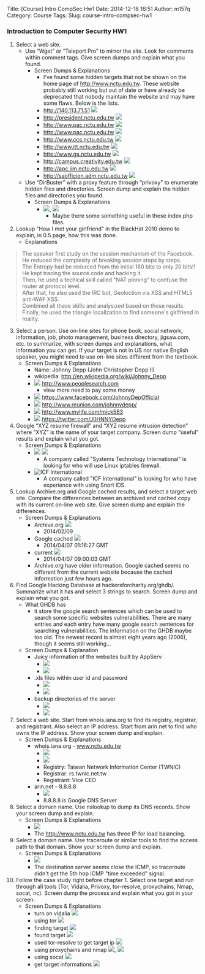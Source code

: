 Title: [Course] Intro CompSec Hw1
Date: 2014-12-18 16:51
Author: m157q
Category: Course
Tags: 
Slug: course-intro-compsec-hw1

### Introduction to Computer Security HW1  
  
<!--more-->  
  
  
1. Select a web site.   
    + Use “Wget” or “Teleport Pro” to mirror the site. Look for comments within comment tags. Give screen dumps and explain what you found.  
        + Screen Dumps & Explanations  
            + I've found some hidden targets that not be shown on the home page of <http://www.nctu.edu.tw>. These website probably still working but out of date or have already be deprecated that nobody maintain the website and may have some flaws. Below is the lists.  
            + <http://140.113.71.51>              ![](http://i.imgur.com/CF1pvvG.png)  
            + <http://president.nctu.edu.tw>      ![](http://i.imgur.com/Zz4VpfZ.png)   
            + <http://www.pac.nctu.edu.tw>        ![](http://i.imgur.com/SpHtizA.png)   
            + <http://www.pac.nctu.edu.tw>        ![](http://i.imgur.com/X4XryCo.png)   
            + <http://www.ccs.nctu.edu.tw>        ![](http://i.imgur.com/RtfBn3e.png)   
            + <http://www.itt.nctu.edu.tw>        ![](http://i.imgur.com/qkom2cv.png)   
            + <http://www.ga.nctu.edu.tw>         ![](http://i.imgur.com/hNJcK9m.png)   
            + <http://campus.creativity.edu.tw>   ![](http://i.imgur.com/81aTjGe.png)   
            + <http://apc.iim.nctu.edu.tw>        ![](http://i.imgur.com/9LzVCmX.png)   
            + <http://saofficion.adm.nctu.edu.tw> ![](http://i.imgur.com/oY4mc4b.png)   
    + Use “DirBuster” with a proxy feature through “privoxy” to enumerate hidden files and directories. Screen dump and explain the hidden files and directories you found.  
        + Screen Dumps & Explanations  
            + ![](http://i.imgur.com/xcDZAej.png), ![](http://i.imgur.com/xTgEVsy.png)  
                + Maybe there some something useful in these index.php files.  
2. Lookup “How I met your girlfriend” in the BlackHat 2010 demo to explain, in 0.5 page, how this was done.  
    + Explanations  
> The speaker first study on the session mechanism of the Facebook.    
> He reduced the complexity of breaking session steps by steps.    
> The Entropy had be redurced from the initial 160 bits to only 20 bits!! He kept tracing the source code and hacking it.    
> Then, he used a techical skill called "NAT pinning" to confuse the router at protocol level.    
> After that, he also used the IRC bot, Geoloction via XSS and HTML5 anti-WAF XSS.    
> Combined all these skills and analysized based on those results.    
> Finally, he used the triangle localization to find someone's girlfriend in reality.   
3. Select a person. Use on-line sites for phone book, social network, information, job, photo management, business directory, jigsaw.com, etc. to summarize, with screen dumps and explanations, what information you can get. If your target is not in US nor native English speaker, you might need to use on-line sites different from the textbook.  
    + Screen Dumps & Explanations  
        + Name: Johnny Depp (John Christopher Depp II)  
        + wikipedia: <http://en.wikipedia.org/wiki/Johnny_Depp>  
        + ![](http://i.imgur.com/80xzYks.png) <http://www.peoplesearch.com>  
            + view more need to pay some money  
        + ![](http://i.imgur.com/2EWoBj9.png) <https://www.facebook.com/JohnnyDepOfficial>  
        + ![](http://i.imgur.com/gxOzrxm.png) <http://www.reunion.com/johnnydepp/>  
        + ![](http://i.imgur.com/hZJntIv.png) <http://www.mylife.com/mick563>  
        + ![](http://i.imgur.com/DPK0hac.png) <https://twitter.com/J0HNNYDepp>  
4. Google “XYZ resume firewall” and “XYZ resume intrusion detection” where “XYZ” is the name of your target company.  Screen dump “useful” results and explain what you got.  
    + Screen Dumps & Explanations  
        + ![](http://i.imgur.com/SA9q2OV.png) ![](http://i.imgur.com/Mcd1JPp.png)  
            + A company called "Systems Technology International" is looking for who will use Linux iptables firewall.  
        + ![ICF International](http://i.imgur.com/HKiS7HA.png)  
            + A company called "ICF International" is looking for who have experience with using Snort IDS.  
5. Lookup Archive.org and Google cached results, and select a target web site. Compare the differences between an archived and cached copy with its current on-line web site. Give screen dump and explain the differences.  
    + Screen Dumps & Explanations  
        + Archive.org ![](http://i.imgur.com/x8JBtUx.png)  
            + 2014/02/09  
        + Google cached ![](http://i.imgur.com/SGSu0ac.png)  
            + 2014/04/07 01:16:27 GMT  
        + current ![](http://i.imgur.com/PTNr8NS.png)  
            + 2014/04/07 09:00:03 GMT  
        + Archive.org have older information. Google cached seems no different from the current website because the cached information just few hours ago.  
6. Find Google Hacking Database at hackersforcharity.org/ghdb/. Summarize what it has and select 3 strings to search. Screen dump and explain what you got.  
    + What GHDB has  
        + it store the google search sentences which can be used to search some specific websites vulnerabilities. There are many entries and each entry have many google search sentences for searching vulnerabilities. The information on the GHDB maybe too old. The newest record is almost eight years ago (2006), though it seems still working...  
    + Screen Dumps & Explanation  
        + Juicy information of the websites built by AppServ  
            + ![](http://i.imgur.com/zr7trQ3.png)   
            + ![](http://i.imgur.com/xcOUM7P.png)  
        + .xls files within user id and password  
            + ![](http://i.imgur.com/1wnb0V4.png)  
            + ![](http://i.imgur.com/sPEihyp.png)  
        + backup directories of the server  
            + ![](http://i.imgur.com/Jiylrey.png)  
            + ![](http://i.imgur.com/kf0nwn2.png)  
7. Select a web site. Start from whois.iana.org to find its registry, registrar, and registrant. Also select an IP address. Start from arin.net to find who owns the IP address. Show your screen dump and explain.   
    + Screen Dumps & Explanations  
        + whois.iana.org - www.nctu.edu.tw  
            + ![](http://i.imgur.com/wGE5htx.png)  
            + ![](http://i.imgur.com/ElLprog.png)  
            + Registry: Taiwan Network Information Center (TWNIC)  
            + Registrar: rs.twnic.net.tw  
            + Registrant: Vice CEO  
        + arin.net - 8.8.8.8  
            + ![](http://i.imgur.com/skF0Ihn.png)  
            + 8.8.8.8 is Google DNS Server     
8. Select a domain name. Use nslookup to dump its DNS records. Show your screen dump and explain.  
    + Screen Dumps & Explanations  
        + ![](http://i.imgur.com/WgTP49I.png)   
        + The <http://www.nctu.edu.tw> has three IP for load balancing.  
9. Select a domain name. Use traceroute or similar tools to find the access path to that domain. Show your screen dump and explain.  
    + Screen Dumps & Explanations  
        + ![](http://i.imgur.com/7c4T1Tg.png)  
        + The destination server seems close the ICMP, so traceroute didn't get the 5th hop ICMP "time exceeded" signal.  
10. Follow the case study right before chapter 1. Select one target and run through all tools (Tor, Vidalia, Privoxy, tor-resolve, proxychains, Nmap, socat, nc). Screen dump the process and explain what you got in your screen.  
    + Screen Dumps & Explanations  
        + turn on vidalia ![](http://i.imgur.com/Q0rbdUC.png)  
        + using tor ![](http://i.imgur.com/7Mql36D.png)  
        + finding target ![](http://i.imgur.com/a4OG9VE.png)  
        + found target ![](http://i.imgur.com/8XmUBT5.png)  
        + used tor-resolve to get target ip ![](http://i.imgur.com/R4MRsHc.png)  
        + using proxychains and nmap ![](http://i.imgur.com/AawbaO5.png), ![](http://i.imgur.com/AWg01Ud.png)  
        + using socat ![](http://i.imgur.com/jn5VMPq.png)  
        + get target informations ![](http://i.imgur.com/SZa3IQO.png)  